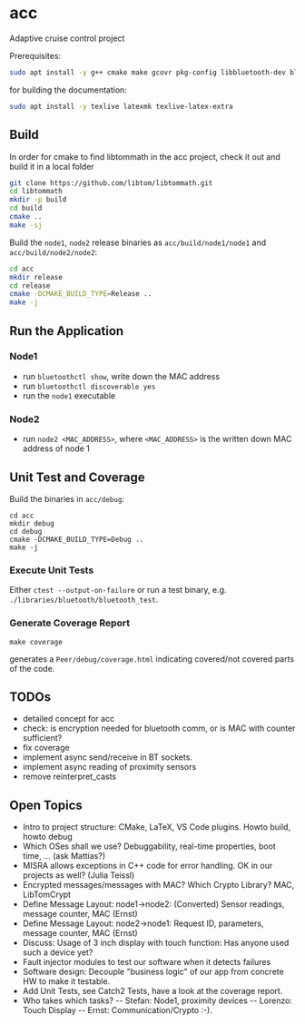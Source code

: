 # acc

Adaptive cruise control project

Prerequisites:
```bash
sudo apt install -y g++ cmake make gcovr pkg-config libbluetooth-dev bluez libglib2.0-dev
```

for building the documentation:
```bash
sudo apt install -y texlive latexmk texlive-latex-extra
```

## Build

In order for cmake to find libtommath in the acc project, check it out and build it in a local folder

```bash
git clone https://github.com/libtom/libtommath.git
cd libtommath
mkdir -p build
cd build
cmake ..
make -sj
```

Build the `node1`, `node2` release binaries as `acc/build/node1/node1` and `acc/build/node2/node2`:
```bash
cd acc
mkdir release
cd release
cmake -DCMAKE_BUILD_TYPE=Release ..
make -j
```

## Run the Application

### Node1

- run `bluetoothctl show`, write down the MAC address
- run `bluetoothctl discoverable yes`
- run the `node1` executable 

### Node2

- run `node2 <MAC_ADDRESS>`, where `<MAC_ADDRESS>` is the written down MAC address of node 1

## Unit Test and Coverage
Build the binaries in `acc/debug`:
```
cd acc
mkdir debug
cd debug
cmake -DCMAKE_BUILD_TYPE=Debug ..
make -j
```

### Execute Unit Tests
Either `ctest --output-on-failure` or run a test binary, e.g. `./libraries/bluetooth/bluetooth_test`.
### Generate Coverage Report
```
make coverage
```
generates a `Peer/debug/coverage.html` indicating covered/not covered parts of the code.

## TODOs

- detailed concept for acc
- check: is encryption needed for bluetooth comm, or is MAC with counter sufficient?
- fix coverage
- implement async send/receive in BT sockets.
- implement async reading of proximity sensors
- remove reinterpret_casts

## Open Topics
- Intro to project structure: CMake, LaTeX, VS Code plugins. Howto build, howto debug
- Which OSes shall we use? Debuggability, real-time properties, boot time, ... (ask Mattias?)
- MISRA allows exceptions in C++ code for error handling. OK in our projects as well? (Julia Teissl)
- Encrypted messages/messages with MAC? Which Crypto Library? MAC, LibTomCrypt
- Define Message Layout: node1->node2: (Converted) Sensor readings, message counter, MAC (Ernst)
- Define Message Layout: node2->node1: Request ID, parameters, message counter, MAC (Ernst)
- Discuss: Usage of 3 inch display with touch function: Has anyone used such a device yet?
- Fault injector modules to test our software when it detects failures
- Software design: Decouple "business logic" of our app from concrete HW to make it testable.
- Add Unit Tests, see Catch2 Tests, have a look at the coverage report.
- Who takes which tasks?
-- Stefan: Node1, proximity devices
-- Lorenzo: Touch Display
-- Ernst: Communication/Crypto :-).